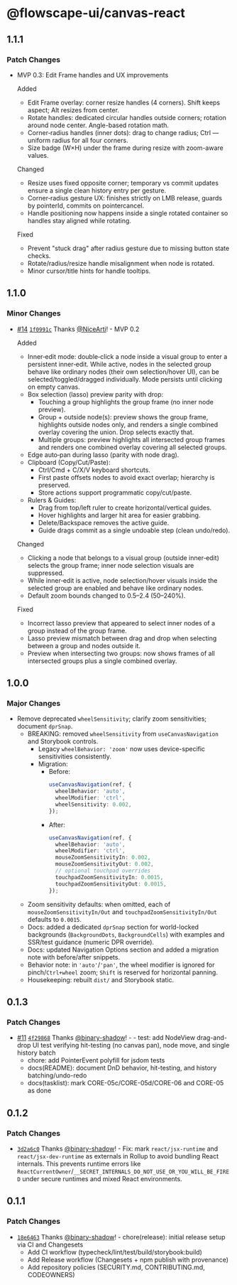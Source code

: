 # @flowscape-ui/canvas-react

## 1.1.1

### Patch Changes

- MVP 0.3: Edit Frame handles and UX improvements

  Added
  - Edit Frame overlay: corner resize handles (4 corners). Shift keeps aspect; Alt resizes from center.
  - Rotate handles: dedicated circular handles outside corners; rotation around node center. Angle-based rotation math.
  - Corner‑radius handles (inner dots): drag to change radius; Ctrl — uniform radius for all four corners.
  - Size badge (W×H) under the frame during resize with zoom-aware values.

  Changed
  - Resize uses fixed opposite corner; temporary vs commit updates ensure a single clean history entry per gesture.
  - Corner‑radius gesture UX: finishes strictly on LMB release, guards by pointerId, commits on pointercancel.
  - Handle positioning now happens inside a single rotated container so handles stay aligned while rotating.

  Fixed
  - Prevent "stuck drag" after radius gesture due to missing button state checks.
  - Rotate/radius/resize handle misalignment when node is rotated.
  - Minor cursor/title hints for handle tooltips.

## 1.1.0

### Minor Changes

- [#14](https://github.com/Flowscape-UI/canvas-react/pull/14) [`1f0991c`](https://github.com/Flowscape-UI/canvas-react/commit/1f0991c0baee961a2a2eb8c998146961dbddc17b) Thanks [@NiceArti](https://github.com/NiceArti)! - MVP 0.2

  Added
  - Inner‑edit mode: double‑click a node inside a visual group to enter a persistent inner‑edit. While active, nodes in the selected group behave like ordinary nodes (their own selection/hover UI), can be selected/toggled/dragged individually. Mode persists until clicking on empty canvas.
  - Box selection (lasso) preview parity with drop:
    - Touching a group highlights the group frame (no inner node preview).
    - Group + outside node(s): preview shows the group frame, highlights outside nodes only, and renders a single combined overlay covering the union. Drop selects exactly that.
    - Multiple groups: preview highlights all intersected group frames and renders one combined overlay covering all selected groups.
  - Edge auto‑pan during lasso (parity with node drag).
  - Clipboard (Copy/Cut/Paste):
    - Ctrl/Cmd + C/X/V keyboard shortcuts.
    - First paste offsets nodes to avoid exact overlap; hierarchy is preserved.
    - Store actions support programmatic copy/cut/paste.
  - Rulers & Guides:
    - Drag from top/left ruler to create horizontal/vertical guides.
    - Hover highlights and larger hit area for easier grabbing.
    - Delete/Backspace removes the active guide.
    - Guide drags commit as a single undoable step (clean undo/redo).

  Changed
  - Clicking a node that belongs to a visual group (outside inner‑edit) selects the group frame; inner node selection visuals are suppressed.
  - While inner‑edit is active, node selection/hover visuals inside the selected group are enabled and behave like ordinary nodes.
  - Default zoom bounds changed to 0.5–2.4 (50–240%).

  Fixed
  - Incorrect lasso preview that appeared to select inner nodes of a group instead of the group frame.
  - Lasso preview mismatch between drag and drop when selecting between a group and nodes outside it.
  - Preview when intersecting two groups: now shows frames of all intersected groups plus a single combined overlay.

## 1.0.0

### Major Changes

- Remove deprecated `wheelSensitivity`; clarify zoom sensitivities; document `dprSnap`.
  - BREAKING: removed `wheelSensitivity` from `useCanvasNavigation` and Storybook controls.
    - Legacy `wheelBehavior: 'zoom'` now uses device-specific sensitivities consistently.
    - Migration:
      - Before:
        ```ts
        useCanvasNavigation(ref, {
          wheelBehavior: 'auto',
          wheelModifier: 'ctrl',
          wheelSensitivity: 0.002,
        });
        ```
      - After:
        ```ts
        useCanvasNavigation(ref, {
          wheelBehavior: 'auto',
          wheelModifier: 'ctrl',
          mouseZoomSensitivityIn: 0.002,
          mouseZoomSensitivityOut: 0.002,
          // optional touchpad overrides
          touchpadZoomSensitivityIn: 0.0015,
          touchpadZoomSensitivityOut: 0.0015,
        });
        ```
  - Zoom sensitivity defaults: when omitted, each of `mouseZoomSensitivityIn/Out` and `touchpadZoomSensitivityIn/Out` defaults to `0.0015`.
  - Docs: added a dedicated `dprSnap` section for world-locked backgrounds (`BackgroundDots`, `BackgroundCells`) with examples and SSR/test guidance (numeric DPR override).
  - Docs: updated Navigation Options section and added a migration note with before/after snippets.
  - Behavior note: in `'auto'`/`'pan'`, the wheel modifier is ignored for pinch/`Ctrl+wheel` zoom; `Shift` is reserved for horizontal panning.
  - Housekeeping: rebuilt `dist/` and Storybook static.

## 0.1.3

### Patch Changes

- [#11](https://github.com/Flowscape-UI/canvas-react/pull/11) [`4f29868`](https://github.com/Flowscape-UI/canvas-react/commit/4f298683d15ceedfa47a6eb2359e0b4376927264) Thanks [@binary-shadow](https://github.com/binary-shadow)! - - test: add NodeView drag-and-drop UI test verifying hit-testing (no canvas pan), node move, and single history batch
  - chore: add PointerEvent polyfill for jsdom tests
  - docs(README): document DnD behavior, hit-testing, and history batching/undo-redo
  - docs(tasklist): mark CORE-05c/CORE-05d/CORE-06 and CORE-05 as done

## 0.1.2

### Patch Changes

- [`3d2a6c0`](https://github.com/Flowscape-UI/canvas-react/commit/3d2a6c0f98a3b0d9509fb566550aee700cc734ca) Thanks [@binary-shadow](https://github.com/binary-shadow)! - Fix: mark `react/jsx-runtime` and `react/jsx-dev-runtime` as externals in Rollup to avoid bundling React internals. This prevents runtime errors like `ReactCurrentOwner`/`__SECRET_INTERNALS_DO_NOT_USE_OR_YOU_WILL_BE_FIRED` under secure runtimes and mixed React environments.

## 0.1.1

### Patch Changes

- [`18e6463`](https://github.com/Flowscape-UI/canvas-react/commit/18e646301d67f422b385fcf7211504a010fe61d6) Thanks [@binary-shadow](https://github.com/binary-shadow)! - chore(release): initial release setup via CI and Changesets
  - Add CI workflow (typecheck/lint/test/build/storybook:build)
  - Add Release workflow (Changesets + npm publish with provenance)
  - Add repository policies (SECURITY.md, CONTRIBUTING.md, CODEOWNERS)
